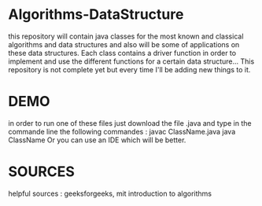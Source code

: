 # Algorithms-DataStructure

this repository will contain java classes for the most known and classical algorithms and data structures and also will be some of applications on these data structures.
Each class contains a driver function in order to implement and use the different functions for a certain data structure...
This repository is not complete yet but every time I'll be adding new things to it. 
# DEMO
in order to run one of these files just download the file .java and type in the commande line the following commandes :
  javac ClassName.java
  java ClassName
Or you can use an IDE which will be better.
# SOURCES
helpful sources :
  geeksforgeeks, mit introduction to algorithms

